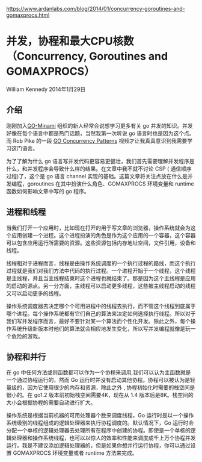 
https://www.ardanlabs.com/blog/2014/01/concurrency-goroutines-and-gomaxprocs.html

# 并发，协程和最大CPU核数（Concurrency, Goroutines and GOMAXPROCS）

William Kennedy 2014年1月29日

## 介绍

刚刚加入[GO-Minami](http://www.meetup.com/Go-Miami/) 组织的新人经常会说想学习更多有关 go 并发的知识。并发好像在每个语言中都是热门话题，当然我第一次听说 go 语言时也是因为这个点。而 Rob Pike 的一段 [GO Concurrency Patterns](http://www.youtube.com/watch?v=f6kdp27TYZs) 视频才让我真真意识到我需要学习这门语言。

为了了解为什么 go 语言写并发代码更容易更健壮，我们首先需要理解并发程序是什么，和并发程序会导致什么样的结果。在文章中我不就不讨论 CSP (
通信顺序过程)了，这个是 go 语言 channel 实现的基础。这篇文章将关注点放在什么是并发编程，goroutines 在其中扮演什么角色、GOMAXPROCS 环境变量和 runtime 函数如何影响文章中写的 go 程序。

## 进程和线程

当我们打开一个应用时，比如现在打开的用于写文章的浏览器，操作系统就会为这个应用创建一个进程。这个进程扮演的角色是作为这个应用的一个容器，这个容器可以包含应用运行所需要的资源。这些资源包括内存地址空间，文件引用，设备和线程。

线程相对于进程而言，线程是由操作系统调度的一个执行过程的路线，而这个执行过程就是我们对我们方法中代码的执行过程。一个进程开始于一个线程，这个线程是主线程，并且当主线程结束时这个进程也就结束了。那是因为这个主线程是应用的启动的源点。另一分方面，主线程可以启动更多线程，这些被主线程启动的线程又可以启动更多的线程。

操作系统调度器去决定哪个个可用进程中的线程去执行，而不管这个线程到底属于哪个进程。每个操作系统都有它们自己的算法来决定如何选择执行线程。所以对于我们写并发程序而言，最好不要针对某一个算法而个性化开发。除此之外，每个操作系统升级新版本时他们的算法就会相应地发生变化，所以写并发编程就像是玩一个危险的游戏。

## 协程和并行

在 go 中任何方法或则函数都可以作为一个协程来调用,我们可以认为主函数就是一个通过协程运行的，然而 Go 运行时并没有启动其他协程。协程可以被认为是轻量级的，因为它使用很少的内存和资源，除此之外 , 协程初始化时需要的栈空间是很小的。在 go1.2 版本前初始栈空间需要4K，现在从 1.4 版本后是8K。栈空间的大小会根据协程的需要自动进行扩大。

操作系统是根据当前机器的可用处理器个数来调度线程，Go 运行时是以一个操作系统级别的线程组成的逻辑处理器来执行协程调度的。默认情况下，Go 运行时会分配一个单核的逻辑处理器去处理所有在程序中创建的协程。即使是一个单核的逻辑处理器和操作系统线程，也可以以惊人的效率和性能来调度成千上万个协程并发运行。我是不建议添加逻辑处理器的，但是如果你想并行运行协程，你可以通过设置 GOMAXPROCS 环境变量或者 runtime 方法来完成。

